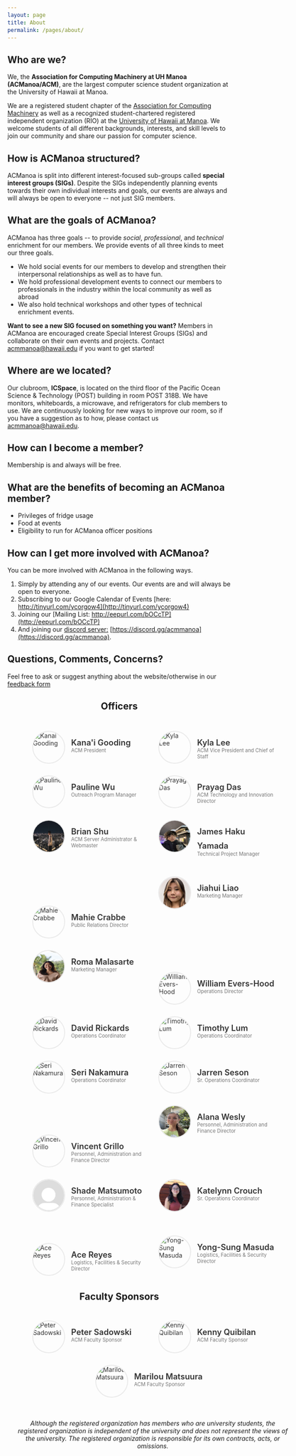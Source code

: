 ```yaml
---
layout: page
title: About
permalink: /pages/about/
---
```


## Who are we?
We, the **Association for Computing Machinery at UH Manoa (ACManoa/ACM)**, are the largest computer science student organization at the University of Hawaii at Manoa.

We are a registered student chapter of the [Association for Computing Machinery](https://www.acm.org/) as well as a recognized student-chartered registered independent organization (RIO) at the [University of Hawaii at Manoa](https://www.hawaii.edu/). We welcome students of all different backgrounds, interests, and skill levels to join our community and share our passion for computer science.

## How is ACManoa structured?
ACManoa is split into different interest-focused sub-groups called **special interest groups (SIGs)**. Despite the SIGs independently planning events towards their own individual interests and goals, our events are always and will always be open to everyone -- not just SIG members.

## What are the goals of ACManoa?
ACManoa has three goals -- to provide *social*, *professional*, and *technical* enrichment for our members. We provide events of all three kinds to meet our three goals.

- We hold social events for our members to develop and strengthen their interpersonal relationships as well as to have fun.
- We hold professional development events to connect our members to professionals in the industry within the local community as well as abroad
- We also hold technical workshops and other types of technical enrichment events.

**Want to see a new SIG focused on something you want?** Members in ACManoa are encouraged create Special Interest Groups (SIGs) and collaborate on their own events and projects. Contact <acmmanoa@hawaii.edu> if you want to get started!

## Where are we located?
Our clubroom, **ICSpace**, is located on the third floor of the Pacific Ocean Science & Technology (POST) building in room POST 318B. We have monitors, whiteboards, a microwave, and refrigerators for club members to use. We are continuously looking for new ways to improve our room, so if you have a suggestion as to how, please contact us <acmmanoa@hawaii.edu>.

## How can I become a member?
Membership is and always will be free.

## What are the benefits of becoming an ACManoa member?
- Privileges of fridge usage
- Food at events
- Eligibility to run for ACManoa officer positions

## How can I get more involved with ACManoa?
You can be more involved with ACManoa in the following ways.

1. Simply by attending any of our events. Our events are and will always be open to everyone.
2. Subscribing to our Google Calendar of Events [here: http://tinyurl.com/ycorgow4](http://tinyurl.com/ycorgow4)
3. Joining our [Mailing List: http://eepurl.com/bOCcTP](http://eepurl.com/bOCcTP)
4. And joining our [discord server:](https://discord.gg/acmmanoa) [https://discord.gg/acmmanoa](https://discord.gg/acmmanoa).

## Questions, Comments, Concerns?
Feel free to ask or suggest anything about the website/otherwise in our [feedback form](https://forms.gle/ftJDJ5BG2c5KiT6Y6)

<center>
	<h2>Officers</h2>
</center>

<style>
	#officers-container {
		width: 130%;
		max-width: 900px;
		padding: 0 20px;
		box-sizing: border-box;
		margin: auto;
		text-align: center;
	}	
	#officers-container .officer {
		width: 280px;
		height: 100px;
		display: inline-block;
		color: #333;
		text-align: left;
		transition: transform .1s;
	}
	#officers-container .officer img {
		margin: 25px 10px;
		height: 70px;
		width: 70px;
		border: 2px solid #eaeaea;
		display: inline-block;
		border-radius: 50%;
	}
	#officers-container .officer .info {
		display: inline-block;
		vertical-align: top;
		width: 180px;
	}
	#officers-container .officer .info h2 {
		margin: 0;
		padding: 0;
		margin-top: 35px;
		font-weight: 600;
		display: inline-block;
		font-size: 1.3em;
		line-height: 1.8em;
		/* Font-Family Missing */
	}
	#officers-container .officer .info p {
	 	/* Font-Family Missing */
	 	margin: 0;
	 	margin-top: -5px;
		padding-bottom: 3px;
	 	font-size: .8em;
		color: #777;
	 	vertical-align: top;
	}
</style>

<div id="officers-container">
  <div class="officer">
	<img src="/assets/img/officers/KanaiGooding.jpg" alt="Kanai Gooding">
		<div class="info">
			<h2>Kana'i Gooding</h2>
			<br>
			<p>ACM President</p>
		</div>
	</div>
	<div class="officer">
    <img src="/assets/img/officers/KylaLee.png" alt="Kyla Lee">
    <div class="info">
      <h2>Kyla Lee</h2>
      <br>
      <p>ACM Vice President and Chief of Staff</p>
    </div>
   </div>
  <div class="officer">
    <img src="/assets/img/officers/pauline.png" alt="Pauline Wu">
    <div class="info">
      <h2>Pauline Wu</h2>
      <br>
      <p>Outreach Program Manager</p>
    </div>
  </div>
  <div class="officer">
		<img src="/assets/img/officers/prayag.jpg" alt="Prayag Das">
		<div class="info">
			<h2>Prayag Das</h2>
			<br>
			<p>ACM Technology and Innovation Director</p>
		</div>
	</div>
  <div class="officer">
		<img src="/assets/img/officers/brian.jpg" alt="Brian Shu">
		<div class="info">
			<h2>Brian Shu</h2>
			<br>
			<p>ACM Server Administrator & Webmaster</p>
		</div>
	</div>
	<div class="officer">
		<img src="/assets/img/officers/haku.jpg" alt="James Haku Yamada">
		<div class="info">
			<h2>James Haku Yamada</h2>
			<br>
			<p>Technical Project Manager</p>
		</div>
	</div>
  <div class="officer">
		<img src="/assets/img/officers/mahie.jpeg" alt="Mahie Crabbe">
		<div class="info">
			<h2>Mahie Crabbe</h2>
			<br>
			<p>Public Relations Director</p>
		</div>
	</div>
	<div class="officer">
		<img src="/assets/img/officers/jiahui.png" alt="Jiahui Liao">
		<div class="info">
			<h2>Jiahui Liao</h2>
			<br>
			<p>Marketing Manager</p>
		</div>
	</div>
	<div class="officer">
		<img src="/assets/img/officers/roma.jpg" alt="Roma Malasarte">
		<div class="info">
			<h2>Roma Malasarte</h2>
			<br>
			<p>Marketing Manager</p>
		</div>
	</div>
	<div class="officer">
		<img src="/assets/img/officers/WillEversHood.png" alt="William Evers-Hood">
		<div class="info">
			<h2>William Evers-Hood</h2>
			<br>
			<p>Operations Director</p>
		</div>
	</div>
  <div class="officer">
		<img src="/assets/img/officers/david_rickards.jpg" alt="David Rickards">
		<div class="info">
			<h2>David Rickards</h2>
			<br>
			<p>Operations Coordinator</p>
		</div>
	</div>
	<div class="officer">
		<img src="/assets/img/officers/timLum.jpg" alt="Timothy Lum">
		<div class="info">
			<h2>Timothy Lum</h2>
			<br>
			<p>Operations Coordinator</p>
		</div>
	</div>
  <div class="officer">
		<img src="/assets/img/officers/seri_nakamura.png" alt="Seri Nakamura">
		<div class="info">
			<h2>Seri Nakamura</h2>
			<br>
			<p>Operations Coordinator</p>
		</div>
	</div>
  <div class="officer">
		<img src="/assets/img/officers/jarren_seson.jpg" alt="Jarren Seson">
		<div class="info">
			<h2>Jarren Seson</h2>
			<br>
			<p>Sr. Operations Coordinator</p>
		</div>
	</div>
  <div class="officer">
		<img src="/assets/img/officers/vincent_grillo.jpg" alt="Vincent Grillo">
		<div class="info">
			<h2>Vincent Grillo</h2>
			<br>
			<p>Personnel, Administration and Finance Director</p>
		</div>
  </div>
  <div class="officer">
		<img src="/assets/img/officers/Alana_Wesly.jpg" alt="Alana Wesly">
		<div class="info">
			<h2>Alana Wesly</h2>
			<br>
			<p>Personnel, Administration and Finance Director</p>
	  </div>
	</div>
	<div class="officer">
		<img src="/assets/img/officers/default.png" alt="Shade Matsumoto">
		<div class="info">
			<h2>Shade Matsumoto</h2>
			<br>
			<p>Personnel, Administration & Finance Specialist</p>
		</div>
	</div>
  <div class="officer">
		<img src="/assets/img/officers/katelynn.JPG" alt="Katelynn Crouch">
		<div class="info">
			<h2>Katelynn Crouch</h2>
			<br>
			<p>Sr. Operations Coordinator</p>
		</div>
	</div>
	<div class="officer">
		<img src="/assets/img/officers/ace.png" alt="Ace Reyes">
		<div class="info">
			<h2>Ace Reyes</h2>
			<br>
			<p>Logistics, Facilities & Security Director</p>
		</div>
	</div>
	<div class="officer">
		<img src="/assets/img/officers/YongSungMasuda.png" alt="Yong-Sung Masuda">
		<div class="info">
			<h2>Yong-Sung Masuda</h2>
			<br>
			<p>Logistics, Facilities & Security Director</p>
		</div>
	</div>
  <br><br>
</div>

<h2 style="margin: 1rem; text-align: center;">Faculty Sponsors</h2>

<div id="officers-container">
  <div class="officer">
		<img src="/assets/img/officers/petersadowski.jpg" alt="Peter Sadowski">
		<div class="info">
			<h2>Peter Sadowski</h2>
			<br>
			<p>ACM Faculty Sponsor</p>
		</div>
	</div>
  <div class="officer">
		<img src="/assets/img/officers/KennyQuibilan.png" alt="Kenny Quibilan">
		<div class="info">
			<h2>Kenny Quibilan</h2>
			<br>
			<p>ACM Faculty Sponsor</p>
		</div>
	</div>
  <div class="officer">
  		<img src="/assets/img/officers/MarilouMatsuura.jpeg" alt="Marilou Matsuura">
  		<div class="info">
  			<h2>Marilou Matsuura</h2>
  			<br>
  			<p>ACM Faculty Sponsor</p>
  		</div>
  </div>
  
  <br><br>
  <i>
    Although the registered organization has members who are university students, the registered organization is independent of the university and does not represent the views of the university. The registered organization is responsible for its own contracts, acts, or omissions. 
  </i>
</div>


